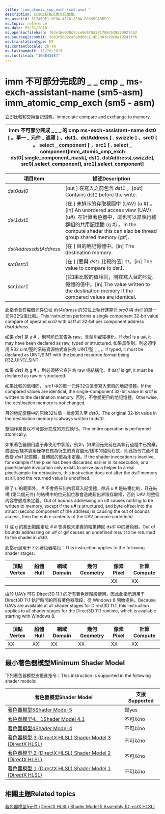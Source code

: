 ```yaml
---
title: 'imm_atomic_cmp_exch (sm5-asm) '
description: 立即比較和交換至記憶體。
ms.assetid: 317A69E1-0E0A-45C8-8E0A-B88659ADBECC
ms.topic: reference
ms.date: 05/31/2018
ms.openlocfilehash: f63e1be030d7cce0d6f0a581788db39a599272b2
ms.sourcegitcommit: fe03c5d92ca6a0d66a114b2303e99c0a19241ffb
ms.translationtype: MT
ms.contentlocale: zh-TW
ms.lasthandoff: 11/20/2019
ms.locfileid: "103841684"
---
```

# <a name="imm_atomic_cmp_exch-sm5---asm"></a><span data-ttu-id="cd5d9-103">imm 不可部分完成的 \_ \_ cmp \_ ms-exch-assistant-name (sm5-asm) </span><span class="sxs-lookup"><span data-stu-id="cd5d9-103">imm\_atomic\_cmp\_exch (sm5 - asm)</span></span>

<span data-ttu-id="cd5d9-104">立即比較和交換至記憶體。</span><span class="sxs-lookup"><span data-stu-id="cd5d9-104">Immediate compare and exchange to memory.</span></span>



| <span data-ttu-id="cd5d9-105">imm 不可部分完成 \_ \_ \_ 的 cmp ms-exch-assistant-name dst0 \[ 。單一 \_ 元件 \_ 遮罩 \] 、dst1、dstAddress \[ . swizzle \] 、src0 \[ 。 select \_ component \] ，src1 \[ . select \_ component\]</span><span class="sxs-lookup"><span data-stu-id="cd5d9-105">imm\_atomic\_cmp\_exch dst0\[.single\_component\_mask\], dst1, dstAddress\[.swizzle\], src0\[.select\_component\], src1\[.select\_component\]</span></span> |
|-----------------------------------------------------------------------------------------------------------------------------------------------|



 



| <span data-ttu-id="cd5d9-106">項目</span><span class="sxs-lookup"><span data-stu-id="cd5d9-106">Item</span></span>                                                                                                           | <span data-ttu-id="cd5d9-107">描述</span><span class="sxs-lookup"><span data-stu-id="cd5d9-107">Description</span></span>                                                                                                                       |
|----------------------------------------------------------------------------------------------------------------|-----------------------------------------------------------------------------------------------------------------------------------|
| <span data-ttu-id="cd5d9-108"><span id="dst0"></span><span id="DST0"></span>*dst0*</span><span class="sxs-lookup"><span data-stu-id="cd5d9-108"><span id="dst0"></span><span id="DST0"></span>*dst0*</span></span><br/>                                                | <span data-ttu-id="cd5d9-109">\[out \] 在寫入之前包含 *dst1* 。</span><span class="sxs-lookup"><span data-stu-id="cd5d9-109">\[out\] Contains *dst1* before the write.</span></span><br/>                                                                              |
| <span data-ttu-id="cd5d9-110"><span id="dst1"></span><span id="DST1"></span>*dst1*</span><span class="sxs-lookup"><span data-stu-id="cd5d9-110"><span id="dst1"></span><span id="DST1"></span>*dst1*</span></span><br/>                                                | <span data-ttu-id="cd5d9-111">\[在 \] 未排序的存取視圖中 (UAV)  (u \#) 。</span><span class="sxs-lookup"><span data-stu-id="cd5d9-111">\[in\] An unordered access view (UAV) (u\#).</span></span> <span data-ttu-id="cd5d9-112">在計算著色器中，這也可以是執行緒群組的共用記憶體 (g \#) 。</span><span class="sxs-lookup"><span data-stu-id="cd5d9-112">In the compute shader this can also be thread group shared memory (g\#).</span></span> <br/> |
| <span data-ttu-id="cd5d9-113"><span id="dstAddress"></span><span id="dstaddress"></span><span id="DSTADDRESS"></span>*dstAddress*</span><span class="sxs-lookup"><span data-stu-id="cd5d9-113"><span id="dstAddress"></span><span id="dstaddress"></span><span id="DSTADDRESS"></span>*dstAddress*</span></span><br/> | <span data-ttu-id="cd5d9-114">\[在 \] 目的地記憶體中。</span><span class="sxs-lookup"><span data-stu-id="cd5d9-114">\[in\] The destination memory.</span></span><br/>                                                                                         |
| <span data-ttu-id="cd5d9-115"><span id="src0"></span><span id="SRC0"></span>*src0*</span><span class="sxs-lookup"><span data-stu-id="cd5d9-115"><span id="src0"></span><span id="SRC0"></span>*src0*</span></span><br/>                                                | <span data-ttu-id="cd5d9-116">\[在 \] [要與 *dst1* 比較的值] 中。</span><span class="sxs-lookup"><span data-stu-id="cd5d9-116">\[in\] The value to compare to *dst1*.</span></span><br/>                                                                                 |
| <span data-ttu-id="cd5d9-117"><span id="scr1"></span><span id="SCR1"></span>*scr1*</span><span class="sxs-lookup"><span data-stu-id="cd5d9-117"><span id="scr1"></span><span id="SCR1"></span>*scr1*</span></span><br/>                                                | <span data-ttu-id="cd5d9-118">\[\]如果比較的值相同，則在寫入目的地記憶體的值中。</span><span class="sxs-lookup"><span data-stu-id="cd5d9-118">\[in\] The value written to the destination memory if the compared values are identical.</span></span><br/>                               |



 

<span data-ttu-id="cd5d9-119">此指令會在每個元件位址 *dstAddress* 的32位上執行運算元 *src0* 與 *dst1* 的單一元件32位值比較。</span><span class="sxs-lookup"><span data-stu-id="cd5d9-119">This instruction performs a single component 32-bit value compare of operand *src0* with *dst1* at 32-bit per component address *dstAddress*.</span></span>

<span data-ttu-id="cd5d9-120">如果 *dst1* 是 u \# ，則可能已宣告為 raw、具型別或結構化。</span><span class="sxs-lookup"><span data-stu-id="cd5d9-120">If *dst1* is a u\#, it may have been declared as raw, typed or structured.</span></span> <span data-ttu-id="cd5d9-121">如果具型別，則必須使用 R32 uint/聖的系結資源格式宣告為 UINT/聖 \_ \_ 。</span><span class="sxs-lookup"><span data-stu-id="cd5d9-121">If typed, it must be declared as UINT/SINT with the bound resource format being R32\_UINT/\_SINT.</span></span>

<span data-ttu-id="cd5d9-122">如果 *dst1* 為 g \# ，則必須將它宣告為 raw 或結構化。</span><span class="sxs-lookup"><span data-stu-id="cd5d9-122">If *dst1* is g\#, it must be declared as raw or structured.</span></span>

<span data-ttu-id="cd5d9-123">如果比較的值相同， *src1* 中的單一元件32位值會寫入至目的地記憶體。</span><span class="sxs-lookup"><span data-stu-id="cd5d9-123">If the compared values are identical, the single-component 32-bit value in *src1* is written to the destination memory.</span></span> <span data-ttu-id="cd5d9-124">否則，不會變更目的地記憶體。</span><span class="sxs-lookup"><span data-stu-id="cd5d9-124">Otherwise, the destination memory is not changed.</span></span>

<span data-ttu-id="cd5d9-125">目的地記憶體中的原始32位值一律會寫入至 *dst0*。</span><span class="sxs-lookup"><span data-stu-id="cd5d9-125">The original 32-bit value in the destination memory is always written to *dst0*.</span></span>

<span data-ttu-id="cd5d9-126">整個作業會以不可部分完成的方式執行。</span><span class="sxs-lookup"><span data-stu-id="cd5d9-126">The entire operation is performed atomically.</span></span>

<span data-ttu-id="cd5d9-127">如果著色器調用處于非使用中狀態，例如，如果圖元先前在其執行過程中已捨棄，或圖元/樣本調用僅存在做為衍生的真實圖元/樣本的協助程式，則此指令完全不會改變 *dst1* 記憶體，且傳回的值為未定義。</span><span class="sxs-lookup"><span data-stu-id="cd5d9-127">If the shader invocation is inactive, for example if the pixel has been discarded earlier in its execution, or a pixel/sample invocation only exists to serve as a helper to a real pixel/sample for derivatives, this instruction does not alter the *dst1* memory at all, and the returned value is undefined.</span></span>

<span data-ttu-id="cd5d9-128">除了 u 的範圍外， \# 不會將任何內容寫入記憶體，除非 u \# 是結構化的，且在結構 (第二個元件) 的結構中的位元組位移會造成超出界限存取權，否則 UAV 的整個內容會變成未定義。</span><span class="sxs-lookup"><span data-stu-id="cd5d9-128">Out of bounds addressing on u\# causes nothing to be written to memory, except if the u\# is structured, and byte offset into the struct (second component of the address) is causing the out of bounds access, then the entire contents of the UAV become undefined.</span></span>

<span data-ttu-id="cd5d9-129">U 或 g 的超出範圍定址 \# \# 會導致未定義的結果傳回 *dst0* 中的著色器。</span><span class="sxs-lookup"><span data-stu-id="cd5d9-129">Out of bounds addressing on u\# or g\# causes an undefined result to be returned to the shader in *dst0*.</span></span>

<span data-ttu-id="cd5d9-130">此指示適用于下列著色器階段：</span><span class="sxs-lookup"><span data-stu-id="cd5d9-130">This instruction applies to the following shader stages:</span></span>



| <span data-ttu-id="cd5d9-131">頂點</span><span class="sxs-lookup"><span data-stu-id="cd5d9-131">Vertex</span></span> | <span data-ttu-id="cd5d9-132">船體</span><span class="sxs-lookup"><span data-stu-id="cd5d9-132">Hull</span></span> | <span data-ttu-id="cd5d9-133">網域</span><span class="sxs-lookup"><span data-stu-id="cd5d9-133">Domain</span></span> | <span data-ttu-id="cd5d9-134">幾何</span><span class="sxs-lookup"><span data-stu-id="cd5d9-134">Geometry</span></span> | <span data-ttu-id="cd5d9-135">像素</span><span class="sxs-lookup"><span data-stu-id="cd5d9-135">Pixel</span></span> | <span data-ttu-id="cd5d9-136">計算</span><span class="sxs-lookup"><span data-stu-id="cd5d9-136">Compute</span></span> |
|--------|------|--------|----------|-------|---------|
|        |      |        |          | <span data-ttu-id="cd5d9-137">X</span><span class="sxs-lookup"><span data-stu-id="cd5d9-137">X</span></span>     | <span data-ttu-id="cd5d9-138">X</span><span class="sxs-lookup"><span data-stu-id="cd5d9-138">X</span></span>       |



 

<span data-ttu-id="cd5d9-139">由於 UAVs 可在 Direct3D 11.1 的所有著色器階段使用，因此此指示適用于 Direct3D 11.1 執行時間的所有著色器階段，從 Windows 8 開始提供。</span><span class="sxs-lookup"><span data-stu-id="cd5d9-139">Because UAVs are available at all shader stages for Direct3D 11.1, this instruction applies to all shader stages for the Direct3D 11.1 runtime, which is available starting with Windows 8.</span></span>



| <span data-ttu-id="cd5d9-140">頂點</span><span class="sxs-lookup"><span data-stu-id="cd5d9-140">Vertex</span></span> | <span data-ttu-id="cd5d9-141">船體</span><span class="sxs-lookup"><span data-stu-id="cd5d9-141">Hull</span></span> | <span data-ttu-id="cd5d9-142">網域</span><span class="sxs-lookup"><span data-stu-id="cd5d9-142">Domain</span></span> | <span data-ttu-id="cd5d9-143">幾何</span><span class="sxs-lookup"><span data-stu-id="cd5d9-143">Geometry</span></span> | <span data-ttu-id="cd5d9-144">像素</span><span class="sxs-lookup"><span data-stu-id="cd5d9-144">Pixel</span></span> | <span data-ttu-id="cd5d9-145">計算</span><span class="sxs-lookup"><span data-stu-id="cd5d9-145">Compute</span></span> |
|--------|------|--------|----------|-------|---------|
| <span data-ttu-id="cd5d9-146">X</span><span class="sxs-lookup"><span data-stu-id="cd5d9-146">X</span></span>      | <span data-ttu-id="cd5d9-147">X</span><span class="sxs-lookup"><span data-stu-id="cd5d9-147">X</span></span>    | <span data-ttu-id="cd5d9-148">X</span><span class="sxs-lookup"><span data-stu-id="cd5d9-148">X</span></span>      | <span data-ttu-id="cd5d9-149">X</span><span class="sxs-lookup"><span data-stu-id="cd5d9-149">X</span></span>        | <span data-ttu-id="cd5d9-150">X</span><span class="sxs-lookup"><span data-stu-id="cd5d9-150">X</span></span>     | <span data-ttu-id="cd5d9-151">X</span><span class="sxs-lookup"><span data-stu-id="cd5d9-151">X</span></span>       |



 

## <a name="minimum-shader-model"></a><span data-ttu-id="cd5d9-152">最小著色器模型</span><span class="sxs-lookup"><span data-stu-id="cd5d9-152">Minimum Shader Model</span></span>

<span data-ttu-id="cd5d9-153">下列著色器模型支援此指令：</span><span class="sxs-lookup"><span data-stu-id="cd5d9-153">This instruction is supported in the following shader models:</span></span>



| <span data-ttu-id="cd5d9-154">著色器模型</span><span class="sxs-lookup"><span data-stu-id="cd5d9-154">Shader Model</span></span>                                              | <span data-ttu-id="cd5d9-155">支援</span><span class="sxs-lookup"><span data-stu-id="cd5d9-155">Supported</span></span> |
|-----------------------------------------------------------|-----------|
| [<span data-ttu-id="cd5d9-156">著色器模型5</span><span class="sxs-lookup"><span data-stu-id="cd5d9-156">Shader Model 5</span></span>](d3d11-graphics-reference-sm5.md)        | <span data-ttu-id="cd5d9-157">是</span><span class="sxs-lookup"><span data-stu-id="cd5d9-157">yes</span></span>       |
| [<span data-ttu-id="cd5d9-158">著色器模型4。1</span><span class="sxs-lookup"><span data-stu-id="cd5d9-158">Shader Model 4.1</span></span>](dx-graphics-hlsl-sm4.md)              | <span data-ttu-id="cd5d9-159">不可以</span><span class="sxs-lookup"><span data-stu-id="cd5d9-159">no</span></span>        |
| [<span data-ttu-id="cd5d9-160">著色器模型4</span><span class="sxs-lookup"><span data-stu-id="cd5d9-160">Shader Model 4</span></span>](dx-graphics-hlsl-sm4.md)                | <span data-ttu-id="cd5d9-161">不可以</span><span class="sxs-lookup"><span data-stu-id="cd5d9-161">no</span></span>        |
| [<span data-ttu-id="cd5d9-162">著色器模型 3 (DirectX HLSL) </span><span class="sxs-lookup"><span data-stu-id="cd5d9-162">Shader Model 3 (DirectX HLSL)</span></span>](dx-graphics-hlsl-sm3.md) | <span data-ttu-id="cd5d9-163">不可以</span><span class="sxs-lookup"><span data-stu-id="cd5d9-163">no</span></span>        |
| [<span data-ttu-id="cd5d9-164">著色器模型 2 (DirectX HLSL) </span><span class="sxs-lookup"><span data-stu-id="cd5d9-164">Shader Model 2 (DirectX HLSL)</span></span>](dx-graphics-hlsl-sm2.md) | <span data-ttu-id="cd5d9-165">不可以</span><span class="sxs-lookup"><span data-stu-id="cd5d9-165">no</span></span>        |
| [<span data-ttu-id="cd5d9-166">著色器模型 1 (DirectX HLSL) </span><span class="sxs-lookup"><span data-stu-id="cd5d9-166">Shader Model 1 (DirectX HLSL)</span></span>](dx-graphics-hlsl-sm1.md) | <span data-ttu-id="cd5d9-167">不可以</span><span class="sxs-lookup"><span data-stu-id="cd5d9-167">no</span></span>        |



 

## <a name="related-topics"></a><span data-ttu-id="cd5d9-168">相關主題</span><span class="sxs-lookup"><span data-stu-id="cd5d9-168">Related topics</span></span>

<dl> <dt>

[<span data-ttu-id="cd5d9-169">著色器模型5元件 (DirectX HLSL) </span><span class="sxs-lookup"><span data-stu-id="cd5d9-169">Shader Model 5 Assembly (DirectX HLSL)</span></span>](shader-model-5-assembly--directx-hlsl-.md)
</dt> </dl>

 

 





